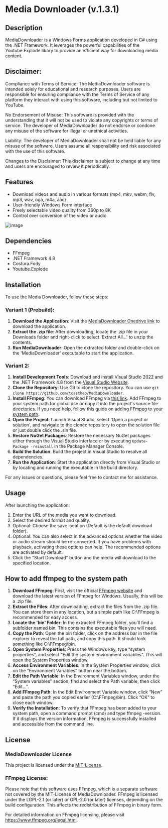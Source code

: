 # Media Downloader (v.1.3.1)

## Description

MediaDownloader is a Windows Forms application developed in C# using the .NET Framework. It leverages the powerful capabilities of the Youtube.Explode libary to provide an efficient way for downloading media content.

## Disclaimer:

Compliance with Terms of Service: The MediaDownloader software is intended solely for educational and research purposes. Users are responsible for ensuring compliance with the Terms of Service of any platform they interact with using this software, including but not limited to YouTube.

No Endorsement of Misuse: This software is provided with the understanding that it will not be used to violate any copyrights or terms of service. The developer of MediaDownloader do not endorse or condone any misuse of the software for illegal or unethical activities.

Liability: The developer of MediaDownloader shall not be held liable for any misuse of the software. Users assume all responsibility and risk associated with the use of this software.

Changes to the Disclaimer: This disclaimer is subject to change at any time and users are encouraged to review it periodically.

## Features

- Download videos and audio in various formats (mp4, mkv, webm, flv, mp3, wav, oga, m4a, aac)
- User-friendly Windows Form interface
- Freely selectable video quality from 360p to 8K
- Control over conversion of the video or audio

![image](https://github.com/toastheo/MediaDownloader/assets/114708595/1a7dde28-7d9c-4f91-8825-18e960e99bb7)

## Dependencies

- FFmpeg
- .NET Framework 4.8
- Costura.Fody
- Youtube.Explode

##  Installation

To use the Media Downloader, follow these steps:

### Variant 1 (Prebuild):

1. **Download the Application**: Visit the [MediaDownloader Onedrive link](https://1drv.ms/u/s!ArgwWHbVjXCmj6t-L3TAlhkMf144DA?e=SHXBa5 "MediaDownloader Onedrive") to download the application.
2. **Extract the .zip file**: After downloading, locate the .zip file in your Downloads folder and right-click to select 'Extract All...' to unzip the contents.
3. **Run MediaDownloader**: Open the extracted folder and double-click on the 'MediaDownloader' executable to start the application.

### Variant 2:

1. **Install Development Tools**: Download and install Visual Studio 2022 and the .NET Framework 4.8 from the [Visual Studio Website](https://visualstudio.microsoft.com/de/downloads/ "Visual Studio Downloadpage").
2. **Clone the Repository**: Use Git to clone the repository. You can use `git clone https://github.com/toastheo/MediaDownloader`.
3. **Install FFmpeg**: You can download FFmpeg via [this link](https://ffmpeg.org/download.html "Download Page FFmpeg"). Add FFmpeg to your system path for global use or copy it into the project's source file directories. If you need help, follow this guide on [adding FFmpeg to your system path](#how-to-add-ffmpeg-to-the-system-path).
4. **Open the Project**: Launch Visual Studio, select 'Open a project or solution', and navigate to the cloned repository to open the solution file or just double click the .sln file.
5. **Restore NuGet Packages**: Restore the necessary NuGet packages either through the Visual Studio interface or by executing `Update-Package -reinstall` in the Package Manager Console.
6. **Build the Solution**: Build the project in Visual Studio to resolve all dependencies.
7. **Run the Application**: Start the application directly from Visual Studio or by locating and running the executable in the build directory.

For any issues or questions, please feel free to contact me for assistance.

## Usage

After launching the application:

1. Enter the URL of the media you want to download.
2. Select the desired format and quality.
3. Optional: Choose the save location (Default is the default download folder).
4. Optional: You can also select in the advanced options whether the video or audio stream should be re-converted. If you have problems with playback, activating these options can help. The recommended options are activated by default.
5. Click the "Start Download" button and the media will download to the specified location.

## How to add ffmpeg to the system path

1. **Download FFmpeg**: First, visit the official [FFmpeg website](https://ffmpeg.org/download.html "Download Page FFmpeg") and download the latest version of FFmpeg for Windows. Usually, this will be a .zip file.
2. **Extract the Files**: After downloading, extract the files from the .zip file. You can store them in any location, but a simple path like C:\FFmpeg is recommended for easy access.
3. **Locate the 'bin' Folder**: In the extracted FFmpeg folder, you'll find a subfolder named bin. This contains the executable files you will need.
4. **Copy the Path**: Open the bin folder, click on the address bar in the file explorer to reveal the full path, and copy this path. It should look something like C:\FFmpeg\bin.
5. **Open System Properties**: Press the Windows key, type “system properties”, and select “Edit the system environment variables”. This will open the System Properties window.
6. **Access Environment Variables**: In the System Properties window, click on the “Environment Variables” button near the bottom.
7. **Edit the Path Variable**: In the Environment Variables window, under the “System variables” section, find and select the Path variable, then click “Edit…”.
8. **Add FFmpeg Path**: In the Edit Environment Variable window, click “New” and paste the path you copied earlier (C:\FFmpeg\bin). Click “OK” to close each window.
9. **Verify the Installation**: To verify that FFmpeg has been added to your system path, open a command prompt (cmd) and type ffmpeg -version. If it displays the version information, FFmpeg is successfully installed and accessible from the command line.

## License

### MediaDownloader License
This project is licensed under the [MIT-License](https://opensource.org/license/mit/).

### FFmpeg License:
Please note that this software uses FFmpeg, which is a separate software not covered by the MIT-License of MediaDownloader. FFmpeg is licensed under the LGPL-2.1 (or later) or GPL-2.0 (or later) licenses, depending on the build configuration. This affects the redistribution of FFmpeg in binary form.

For detailed information on FFmpeg licensing, please visit https://www.ffmpeg.org/legal.html.

